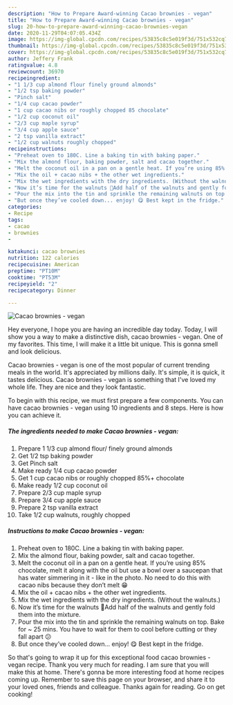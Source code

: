 ```yaml
---
description: "How to Prepare Award-winning Cacao brownies - vegan"
title: "How to Prepare Award-winning Cacao brownies - vegan"
slug: 20-how-to-prepare-award-winning-cacao-brownies-vegan
date: 2020-11-29T04:07:05.434Z
image: https://img-global.cpcdn.com/recipes/53835c8c5e019f3d/751x532cq70/cacao-brownies-vegan-recipe-main-photo.jpg
thumbnail: https://img-global.cpcdn.com/recipes/53835c8c5e019f3d/751x532cq70/cacao-brownies-vegan-recipe-main-photo.jpg
cover: https://img-global.cpcdn.com/recipes/53835c8c5e019f3d/751x532cq70/cacao-brownies-vegan-recipe-main-photo.jpg
author: Jeffery Frank
ratingvalue: 4.8
reviewcount: 36970
recipeingredient:
- "1 1/3 cup almond flour finely ground almonds"
- "1/2 tsp baking powder"
- "Pinch salt"
- "1/4 cup cacao powder"
- "1 cup cacao nibs or roughly chopped 85 chocolate"
- "1/2 cup coconut oil"
- "2/3 cup maple syrup"
- "3/4 cup apple sauce"
- "2 tsp vanilla extract"
- "1/2 cup walnuts roughly chopped"
recipeinstructions:
- "Preheat oven to 180C. Line a baking tin with baking paper."
- "Mix the almond flour, baking powder, salt and cacao together."
- "Melt the coconut oil in a pan on a gentle heat. If you’re using 85% chocolate, melt it along with the oil but use a bowl over a saucepan that has water simmering in it - like in the photo. No need to do this with cacao nibs because they don’t melt 😁"
- "Mix the oil + cacao nibs + the other wet ingredients."
- "Mix the wet ingredients with the dry ingredients. (Without the walnuts.)"
- "Now it’s time for the walnuts 🎉Add half of the walnuts and gently fold them into the mixture."
- "Pour the mix into the tin and sprinkle the remaining walnuts on top. Bake for ~ 25 mins. You have to wait for them to cool before cutting or they fall apart 😕"
- "But once they’ve cooled down... enjoy! 😋 Best kept in the fridge."
categories:
- Recipe
tags:
- cacao
- brownies
- 

katakunci: cacao brownies  
nutrition: 122 calories
recipecuisine: American
preptime: "PT10M"
cooktime: "PT53M"
recipeyield: "2"
recipecategory: Dinner

---
```



![Cacao brownies - vegan](https://img-global.cpcdn.com/recipes/53835c8c5e019f3d/751x532cq70/cacao-brownies-vegan-recipe-main-photo.jpg)

Hey everyone, I hope you are having an incredible day today. Today, I will show you a way to make a distinctive dish, cacao brownies - vegan. One of my favorites. This time, I will make it a little bit unique. This is gonna smell and look delicious.



Cacao brownies - vegan is one of the most popular of current trending meals in the world. It's appreciated by millions daily. It's simple, it is quick, it tastes delicious. Cacao brownies - vegan is something that I've loved my whole life. They are nice and they look fantastic.


To begin with this recipe, we must first prepare a few components. You can have cacao brownies - vegan using 10 ingredients and 8 steps. Here is how you can achieve it.

<!--inarticleads1-->

##### The ingredients needed to make Cacao brownies - vegan:

1. Prepare 1 1/3 cup almond flour/ finely ground almonds
1. Get 1/2 tsp baking powder
1. Get Pinch salt
1. Make ready 1/4 cup cacao powder
1. Get 1 cup cacao nibs or roughly chopped 85%+ chocolate
1. Make ready 1/2 cup coconut oil
1. Prepare 2/3 cup maple syrup
1. Prepare 3/4 cup apple sauce
1. Prepare 2 tsp vanilla extract
1. Take 1/2 cup walnuts, roughly chopped




<!--inarticleads2-->

##### Instructions to make Cacao brownies - vegan:

1. Preheat oven to 180C. Line a baking tin with baking paper.
1. Mix the almond flour, baking powder, salt and cacao together.
1. Melt the coconut oil in a pan on a gentle heat. If you’re using 85% chocolate, melt it along with the oil but use a bowl over a saucepan that has water simmering in it - like in the photo. No need to do this with cacao nibs because they don’t melt 😁
1. Mix the oil + cacao nibs + the other wet ingredients.
1. Mix the wet ingredients with the dry ingredients. (Without the walnuts.)
1. Now it’s time for the walnuts 🎉Add half of the walnuts and gently fold them into the mixture.
1. Pour the mix into the tin and sprinkle the remaining walnuts on top. Bake for ~ 25 mins. You have to wait for them to cool before cutting or they fall apart 😕
1. But once they’ve cooled down... enjoy! 😋 Best kept in the fridge.




So that's going to wrap it up for this exceptional food cacao brownies - vegan recipe. Thank you very much for reading. I am sure that you will make this at home. There's gonna be more interesting food at home recipes coming up. Remember to save this page on your browser, and share it to your loved ones, friends and colleague. Thanks again for reading. Go on get cooking!
